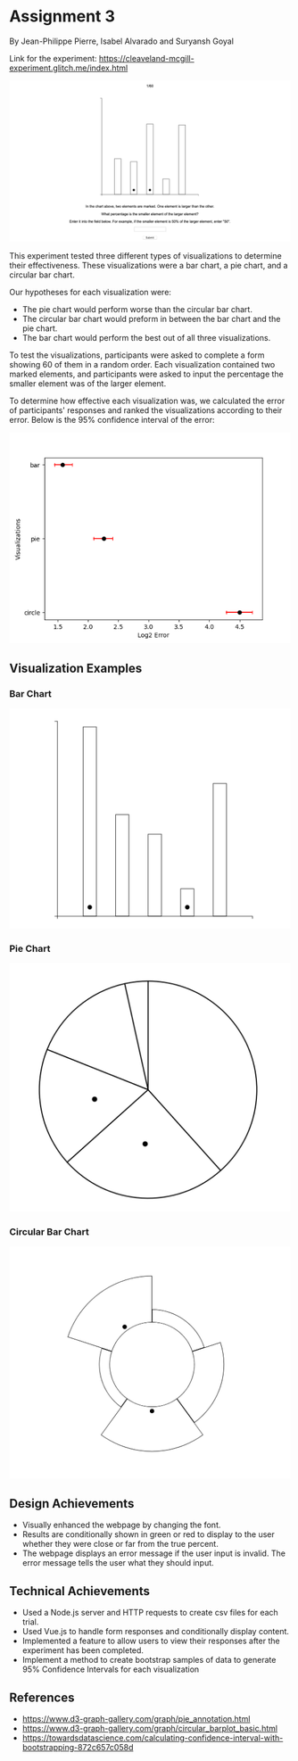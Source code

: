 # Assignment 3

By Jean-Philippe Pierre, Isabel Alvarado and Suryansh Goyal

Link for the experiment: https://cleaveland-mcgill-experiment.glitch.me/index.html

![screenshot](img/screenshot.png)

This experiment tested three different types of visualizations to determine their effectiveness. These visualizations were a bar chart, a pie chart, and a circular bar chart.

Our hypotheses for each visualization were:
* The pie chart would perform worse than the circular bar chart.
* The circular bar chart would preform in between the bar chart and the pie chart. 
* The bar chart would perform the best out of all three visualizations.

To test the visualizations, participants were asked to complete a form showing 60 of them in a random order. Each visualization contained two marked elements, and participants were asked to input the percentage the smaller element was of the larger element.

To determine how effective each visualization was, we calculated the error of participants' responses and ranked the visualizations according to their error. Below is the 95% confidence interval of the error:

![confidence interval](img/Results.png)

## Visualization Examples

### Bar Chart
![bar chart](img/bar_chart.png)

### Pie Chart
![pie chart](img/pie_chart.png)

### Circular Bar Chart
![circle chart](img/circle_chart.png)


## Design Achievements
* Visually enhanced the webpage by changing the font.
* Results are conditionally shown in green or red to display to the user whether they were close or far from the true percent.
* The webpage displays an error message if the user input is invalid. The error message tells the user what they should input.

## Technical Achievements
* Used a Node.js server and HTTP requests to create csv files for each trial.
* Used Vue.js to handle form responses and conditionally display content.
* Implemented a feature to allow users to view their responses after the experiment has been completed.
* Implement a method to create bootstrap samples of data to generate 95% Confidence Intervals for each visualization

## References
* https://www.d3-graph-gallery.com/graph/pie_annotation.html
* https://www.d3-graph-gallery.com/graph/circular_barplot_basic.html
* https://towardsdatascience.com/calculating-confidence-interval-with-bootstrapping-872c657c058d
